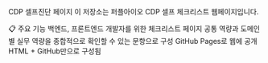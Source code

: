 CDP 셀프진단 페이지
이 저장소는 퍼플아이오 CDP 셀프 체크리스트 웹페이지입니다.

📋 주요 기능
백엔드, 프론트엔드 개발자를 위한 체크리스트 페이지
공통 역량과 도메인별 실무 역량을 종합적으로 확인할 수 있는 문항으로 구성
GitHub Pages로 웹에 공개
HTML + GitHub만으로 구성됨
